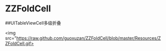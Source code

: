 # ZZFoldCell

##UITableViewCell多级折叠

<img src="https://raw.github.com/guoxuzan/ZZFoldCell/blob/master/Resources/ZZFoldCell.gif>
